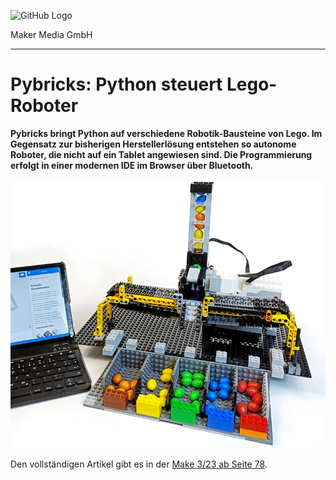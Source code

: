 ![GitHub Logo](http://www.heise.de/make/icons/make_logo.png)

Maker Media GmbH

***

# Pybricks: Python steuert Lego-Roboter

**Pybricks bringt Python auf verschiedene Robotik-Bausteine von Lego. Im Gegensatz zur bisherigen Herstellerlösung entstehen so autonome Roboter, die nicht auf ein Tablet angewiesen sind. Die Programmierung erfolgt in einer modernen IDE im Browser über Bluetooth.**

![Picture](./Aufmacher.jpg) 

Den vollständigen Artikel gibt es in der [Make 3/23 ab Seite 78]().
